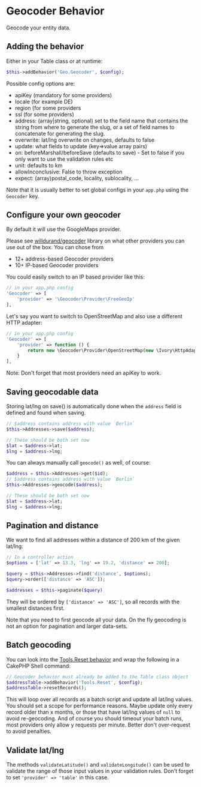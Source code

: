 # Geocoder Behavior
Geocode your entity data.

## Adding the behavior

Either in your Table class or at runtime:
```php
$this->addBehavior('Geo.Geocoder', $config);
```

Possible config options are:
- apiKey (mandatory for some providers)
- locale (for example DE)
- region (for some providers
- ssl (for some providers)
- address: (array|string, optional) set to the field name that contains the string from where to generate the slug, or a set of field names to concatenate for generating the slug.
- overwrite: lat/lng overwrite on changes, defaults to false
- update: what fields to update (key=>value array pairs)
- on: beforeMarshall/beforeSave (defaults to save) - Set to false if you only want to use the validation rules etc
- unit: defaults to km
- allowInconclusive: False to throw exception
- expect: (array)postal_code, locality, sublocality, ...

Note that it is usually better to set global configs in your `app.php` using the `Geocoder` key.

## Configure your own geocoder
By default it will use the GoogleMaps provider.

Please see [willdurand/geocoder](https://github.com/geocoder-php/Geocoder) library on what other providers you can use out of the box.
You can chose from
- 12+ address-based Geocoder providers
- 10+ IP-based Geocoder providers

You could easily switch to an IP based provider like this:
```php
// in your app.php config
'Geocoder' => [
	'provider' => '\Geocoder\Provider\FreeGeoIp'
],
```

Let's say you want to switch to OpenStreetMap and also use a different HTTP adapter:
```php
// in your app.php config
'Geocoder' => [
	'provider' => function () {
		return new \Geocoder\Provider\OpenStreetMap(new \Ivory\HttpAdapter\BuzzHttpAdapter());
	}
],
```

Note: Don't forget that most providers need an apiKey to work.

## Saving geocodable data

Storing lat/lng on save() is automatically done when the `address` field is defined and found when saving.
```php
// $address contains address with value `Berlin`
$this->Addresses->save($address);

// These should be both set now
$lat = $address->lat;
$lng = $address->lng;
```

You can always manually call `geocode()` as well, of course:
```php
$address = $this->Addresses->get($id);
// $address contains address with value `Berlin`
$this->Addresses->geocode($address);

// These should be both set now
$lat = $address->lat;
$lng = $address->lng;
```

## Pagination and distance

We want to find all addresses within a distance of 200 km of the given lat/lng:
```php
// In a controller action
$options = ['lat' => 13.3, 'lng' => 19.2, 'distance' => 200];

$query = $this->Addresses->find('distance', $options);
$query->order(['distance' => 'ASC']);

$addresses = $this->paginate($query)
```
They will be ordered by `['distance' => 'ASC']`, so all records with the smallest distances first.

Note that you need to first geocode all your data. On the fly geocoding is not an option for pagination and larger data-sets.

## Batch geocoding

You can look into the [Tools.Reset behavior](https://github.com/dereuromark/cakephp-tools/blob/master/src/Model/Behavior/ResetBehavior.php) and wrap the following in a CakePHP Shell command:
```php
// Geocoder behavior must already be added to the Table class object
$addressTable->addBehavior('Tools.Reset', $config);
$addressTable->resetRecords();
```
This will loop over all records as a batch script and update all lat/lng values.
You should set a scope for performance reasons. Maybe update only every record older than x months, or those that have lat/lng values of `null` to avoid
re-geocoding. And of course you should timeout your batch runs, most providers only allow y requests per minute. Better don't over-request to avoid penalties.

## Validate lat/lng

The methods `validateLatitude()` and `validateLongitude()` can be used to validate the range of those input values in your validation rules.
Don't forget to set `'provider' => 'table'` in this case.

